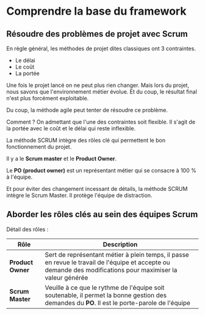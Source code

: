 # Comprendre la base du framework

## Résoudre des problèmes de projet avec Scrum

En règle général, les méthodes de projet dites classiques ont 3 contraintes.

- Le délai
- Le coût
- La portée

Une fois le projet lancé on ne peut plus rien changer.
Mais lors du projet, nous savons que l'environnement métier évolue. Et du coup, le résultat final n'est plus forcément exploitable.

Du coup, la méthode agile peut tenter de résoudre ce problème.

Comment ? On admettant que l'une des contraintes soit flexible. Il s'agit de la portée avec le coût et le délai qui reste inflexible.

La méthode SCRUM intègre des rôles clé qui permettent le bon fonctionnement du projet.

Il y a le **Scrum master** et le **Product Owner**.

Le **PO (product owner)** est un représentant métier qui se consacre à 100 % à l'équipe.

Et pour éviter des changement incessant de détails, la méthode SCRUM intègre le Scrum Master. Il protège l'équipe de distraction.

## Aborder les rôles clés au sein des équipes Scrum

Détail des rôles :

| Rôle              | Description                                                                                                                                                  |
| ----------------- | ------------------------------------------------------------------------------------------------------------------------------------------------------------ |
| **Product Owner** | Sert de représentant métier à plein temps, il passe en revue le travail de l'équipe et accepte ou demande des modifications pour maximiser la valeur générée |
| **Scrum Master**  | Veuille à ce que le rythme de l'équipe soit soutenable, il permet la bonne gestion des demandes du **PO**. Il est le porte-parole de l'équipe                |
